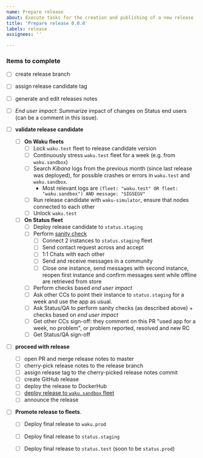 ```yaml
---
name: Prepare release
about: Execute tasks for the creation and publishing of a new release
title: 'Prepare release 0.0.0'
labels: release
assignees: ''

---
```


<!--
Add appropriate release number to title!

For detailed info on the release process refer to https://github.com/waku-org/nwaku/blob/master/docs/contributors/release-process.md
 -->

### Items to complete

- [ ] create release branch
- [ ] assign release candidate tag
- [ ] generate and edit releases notes
- [ ] _End user impact_: Summarize impact of changes on Status end users (can be a comment in this issue).
- [ ] **validate release candidate**

  - [ ] **On Waku fleets**
    - [ ] Lock `waku.test` fleet to release candidate version
    - [ ] Continuously stress `waku.test` fleet for a week (e.g. from `waku.sandbox`)
    - [ ] Search _Kibana_ logs from the previous month (since last release was deployed), for possible crashes or errors in `waku.test` and `waku.sandbox`.
      - Most relevant logs are `(fleet: "waku.test" OR fleet: "waku.sandbox") AND message: "SIGSEGV"`
    - [ ] Run release candidate with `waku-simulator`, ensure that nodes connected to each other
    - [ ] Unlock `waku.test`

  - [ ] **On Status fleet**
    - [ ] Deploy release candidate to `status.staging`
    - [ ] Perform [sanity check](https://www.notion.so/How-to-test-Nwaku-on-Status-12c6e4b9bf06420ca868bd199129b425)
      - [ ] Connect 2 instances to `status.staging` fleet
      - [ ] Send contact request across and accept
      - [ ] 1:1 Chats with each other
      - [ ] Send and receive messages in a community
      - [ ] Close one instance, send messages with second instance, reopen first instance and confirm messages sent while offline are retrieved from store
    - [ ] Perform checks based _end user impact_
    - [ ] Ask other CCs to point their instance to `status.staging` for a week and use the app as usual.
    - [ ] Ask Status/QA to perform sanity checks (as described above) + checks based on _end user impact_
    - [ ] Get other CCs sign-off: they comment on this PR "used app for a week, no problem", or problem reported, resolved and new RC
    - [ ] Get Status/QA sign-off

- [ ] **proceed with release**

  - [ ] open PR and merge release notes to master
  - [ ] cherry-pick release notes to the release branch
  - [ ] assign release tag to the cherry-picked release notes commit
  - [ ] create GitHub release
  - [ ] deploy the release to DockerHub
  - [ ] [deploy release to `waku.sandbox` fleet](https://ci.infra.status.im/job/nim-waku/job/deploy-waku-sandbox)
  - [ ] announce the release

- [ ] **Promote release to fleets**.
  - [ ] Deploy final release to `waku.prod`
  - [ ] Deploy final release to `status.staging`
  - [ ] Deploy final release to `status.test` (soon to be `status.prod`)


